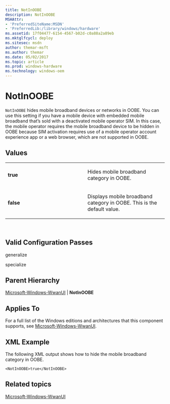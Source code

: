 ```yaml
---
title: NotInOOBE
description: NotInOOBE
MSHAttr:
- 'PreferredSiteName:MSDN'
- 'PreferredLib:/library/windows/hardware'
ms.assetid: 17f04477-6154-4567-b02d-c0a88a2a89eb
ms.mktglfcycl: deploy
ms.sitesec: msdn
author: themar-msft
ms.author: themar
ms.date: 05/02/2017
ms.topic: article
ms.prod: windows-hardware
ms.technology: windows-oem
---
```


# NotInOOBE


`NotInOOBE` hides mobile broadband devices or networks in OOBE. You can use this setting if you have a mobile device with embedded mobile broadband that’s sold with a deactivated mobile operator SIM. In this case, the mobile operator requires the mobile broadband device to be hidden in OOBE because SIM activation requires use of a mobile operator account experience app or a web browser, which are not supported in OOBE.

## Values


<table>
<colgroup>
<col width="50%" />
<col width="50%" />
</colgroup>
<tbody>
<tr class="odd">
<td><p><strong>true</strong></p></td>
<td><p>Hides mobile broadband category in OOBE.</p></td>
</tr>
<tr class="even">
<td><p><strong>false</strong></p></td>
<td><p>Displays mobile broadband category in OOBE. This is the default value.</p></td>
</tr>
</tbody>
</table>

 

## Valid Configuration Passes


generalize

specialize

## Parent Hierarchy


[Microsoft-Windows-WwanUI](microsoft-windows-wwanui.md) | **NotInOOBE**

## Applies To


For a full list of the Windows editions and architectures that this component supports, see [Microsoft-Windows-WwanUI](microsoft-windows-wwanui.md).

## XML Example


The following XML output shows how to hide the mobile broadband category in OOBE.

```
<NotInOOBE>true</NotInOOBE>
```

## Related topics


[Microsoft-Windows-WwanUI](microsoft-windows-wwanui.md)

 

 







